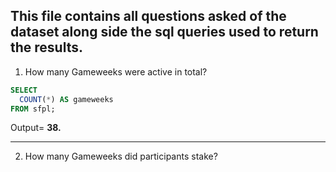 **This file contains all questions asked of the dataset along side the sql queries used to return the results.**
---
1. How many Gameweeks were active in total?
```sql
SELECT
  COUNT(*) AS gameweeks
FROM sfpl;
```
Output= **38.**

---
2. How many Gameweeks did participants stake?
